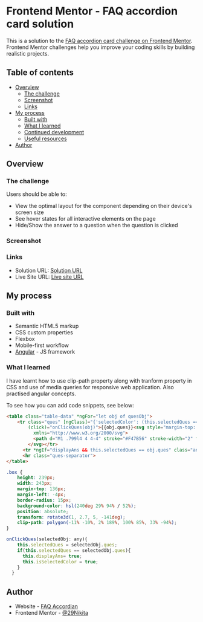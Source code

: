 # Frontend Mentor - FAQ accordion card solution

This is a solution to the [FAQ accordion card challenge on Frontend Mentor](https://www.frontendmentor.io/challenges/faq-accordion-card-XlyjD0Oam). Frontend Mentor challenges help you improve your coding skills by building realistic projects. 

## Table of contents

- [Overview](#overview)
  - [The challenge](#the-challenge)
  - [Screenshot](#screenshot)
  - [Links](#links)
- [My process](#my-process)
  - [Built with](#built-with)
  - [What I learned](#what-i-learned)
  - [Continued development](#continued-development)
  - [Useful resources](#useful-resources)
- [Author](#author)

## Overview

### The challenge

Users should be able to:

- View the optimal layout for the component depending on their device's screen size
- See hover states for all interactive elements on the page
- Hide/Show the answer to a question when the question is clicked

### Screenshot


### Links

- Solution URL: [Solution URL](https://github.com/29nikita/faq-accordion)
- Live Site URL: [Live site URL](https://your-live-site-url.com)

## My process

### Built with

- Semantic HTML5 markup
- CSS custom properties
- Flexbox
- Mobile-first workflow
- [Angular](https://angular.io/) - JS framework


### What I learned

I have learnt how to use clip-path property along with tranform property in CSS and use of media queries for responsive web application. Also practised angular concepts.

To see how you can add code snippets, see below:

```html
<table class="table-data" *ngFor="let obj of quesObj">
    <tr class="ques" [ngClass]="{'selectedColor': (this.selectedQues == obj.ques) && isSelectedColor}"
        (click)="onClickQues(obj)">{{obj.ques}}<svg style="margin-top: 3px;" width="10" height="7"
          xmlns="http://www.w3.org/2000/svg">
          <path d="M1 .799l4 4 4-4" stroke="#F47B56" stroke-width="2" fill="none" fill-rule="evenodd" />
        </svg></tr>
      <tr *ngIf="displayAns && this.selectedQues == obj.ques" class="ans">{{obj.ans}}</tr>
      <hr class="ques-separator">
</table>
```
```css
.box {
    height: 239px;
    width: 243px;
    margin-top: 136px;
    margin-left: -4px;
    border-radius: 15px;
    background-color: hsl(240deg 29% 94% / 52%);
    position: absolute;
    transform: rotate3d(1, 2.7, 5, -141deg);
    clip-path: polygon(-11% -10%, 2% 189%, 100% 85%, 33% -94%);
}
```
```js
onClickQues(selectedObj: any){
    this.selectedQues = selectedObj.ques;
    if(this.selectedQues == selectedObj.ques){
      this.displayAns= true;
      this.isSelectedColor = true;
    }
  }
```

## Author

- Website - [FAQ Accordian](https://nikita-faq-accordian.netlify.app/)
- Frontend Mentor - [@29Nikita](https://www.frontendmentor.io/profile/29nikita)